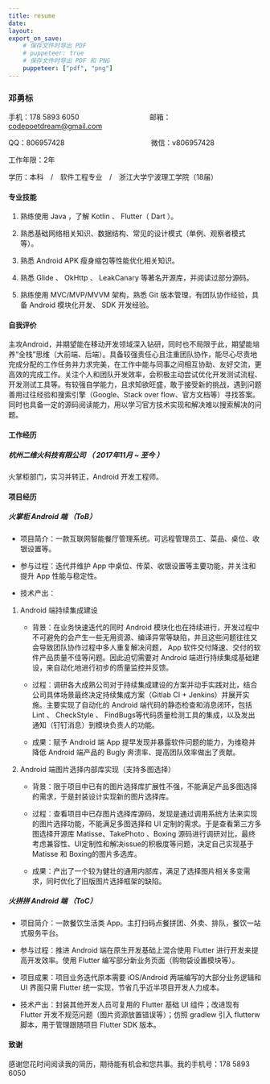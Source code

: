 ```yaml
---
title: resume
date:
layout:
export_on_save:
    # 保存文件时导出 PDF
    # puppeteer: true 
    # 保存文件时导出 PDF 和 PNG
    puppeteer: ["pdf", "png"]
---
```


### 邓勇标

手机：178 5893 6050　　　　　　　　　　邮箱：codepoetdream@gmail.com

QQ：806957428　　　　　　　　　　　 　微信：v806957428

工作年限：2年

学历：本科　/　软件工程专业　/　浙江大学宁波理工学院（18届）

#### 专业技能

1. 熟练使用 Java ，了解 Kotlin 、 Flutter（ Dart ）。

2. 熟悉基础网络相关知识、数据结构、常见的设计模式（单例、观察者模式等）。

3. 熟悉 Android APK 瘦身缩包等性能优化相关知识。

4. 熟悉 Glide 、 OkHttp 、 LeakCanary 等著名开源库，并阅读过部分源码。

5. 熟练使用 MVC/MVP/MVVM 架构，熟悉 Git 版本管理，有团队协作经验，具备 Android 模块化开发、 SDK 开发经验。

#### 自我评价

主攻Android，并期望能在移动开发领域深入钻研，同时也不局限于此，期望能培养“全栈”思维（大前端、后端）。具备较强责任心且注重团队协作，能尽心尽责地完成分配的工作任务并力求完美，在工作中能与同事之间相互协助、友好交流，更高效的完成工作。关注个人和团队开发效率，会积极主动尝试优化开发测试流程、开发测试工具等。有较强自学能力，且求知欲旺盛，敢于接受新的挑战，遇到问题善用过往经验和搜索引擎（Google、Stack over flow、官方文档等）寻找答案。同时也具备一定的源码阅读能力，用以学习官方技术实现和解决难以搜索解决的问题。

#### 工作经历

##### 杭州二维火科技有限公司 （ 2017年11月 ~ 至今 ）

火掌柜部门，实习并转正，Android 开发工程师。

#### 项目经历

##### 火掌柜 Android 端 （ToB）

- 项目简介：一款互联网智能餐厅管理系统。可远程管理员工、菜品、桌位、收银设置等。

- 参与过程：迭代并维护 App 中桌位、传菜、收银设置等主要功能，并关注和提升 App 性能与稳定性。
  
- 技术产出：

1. Android 端持续集成建设

    - 背景：在业务快速迭代的同时 Android 模块化也在持续进行，开发过程中不可避免的会产生一些无用资源、编译异常等缺陷，并且这些问题往往又会导致团队协作过程中多人重复解决问题， App 软件交付降速、交付的软件产品质量不佳等问题。因此迫切需要对 Android 端进行持续集成基础建设，来自动化地进行初步的质量监控并反馈。

    - 过程：调研各大成熟公司对于持续集成建设的方案并动手实践对比，结合公司具体场景最终决定持续集成方案（Gitlab CI + Jenkins）并展开实施。主要实现了自动化的 Android 端代码的静态检查和消息闭环，包括 Lint 、 CheckStyle 、 FindBugs等代码质量检测工具的集成，以及发出通知（钉钉消息）到模块负责人的功能。

    - 成果：赋予 Android 端 App 提早发现并暴露软件问题的能力，为维稳并降低 Android 端产品的 Bugly 奔溃率、提高团队效率做出了贡献。

3. Android 端图片选择内部库实现（支持多图选择）
  
    - 背景：限于项目中已有的图片选择库扩展性不强，不能满足产品多图选择的需求，于是封装设计实现新的图片选择库。
  
    - 过程：查看项目中已存图片选择库源码，发现是通过调用系统方法来实现的图片选择功能，不能满足多图选择和 UI 定制的需求。于是查看第三方多图选择开源库 Matisse、TakePhoto 、Boxing 源码进行调研对比，最终考虑兼容性、UI定制性和解决issue的积极度等问题，决定自己实现基于 Matisse 和 Boxing的图片多选库。

    - 成果：产出了一个较为健壮的通用内部库，满足了选择图片相关多变需求，同时优化了旧版图片选择框架的缺陷。

##### 火拼拼 Android 端 （ToC）

- 项目简介：一款餐饮生活类 App。主打扫码点餐拼团、外卖、排队，餐饮一站式服务平台。

- 参与过程：推进 Android 端在原生开发基础上混合使用 Flutter 进行开发来提高开发效率。使用 Flutter 编写部分新业务页面（购物袋设置模块等）。

- 项目成果：项目业务迭代原本需要 iOS/Android 两端编写的大部分业务逻辑和 UI 界面只需 Flutter 统一实现，节省几乎近半项目开发人力成本。

- 技术产出：封装其他开发人员可复用的 Flutter 基础 UI 组件；改进现有 Flutter 开发不规范问题（图片资源放置错误等）；仿照 gradlew 引入 flutterw 脚本，用于管理跟随项目 Flutter SDK 版本。

#### 致谢

感谢您花时间阅读我的简历，期待能有机会和您共事。我的手机号：178 5893 6050
